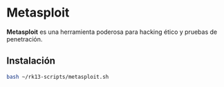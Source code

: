 # Metasploit

**Metasploit** es una herramienta poderosa para hacking ético y pruebas de penetración.

## Instalación

```bash
bash ~/rk13-scripts/metasploit.sh
```
